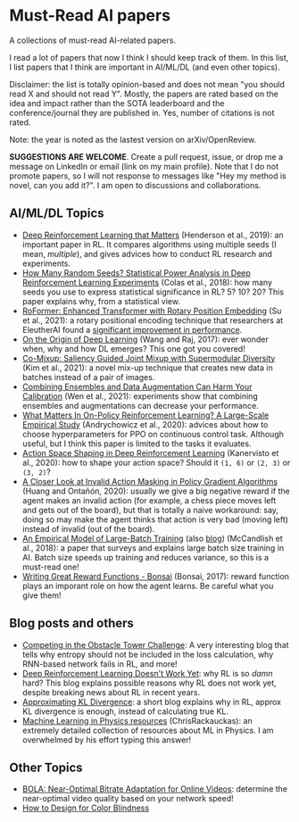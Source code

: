 # Must-Read AI papers
A collections of must-read AI-related papers.

I read a lot of papers that now I think I should keep track of them. In this list, I list papers that I think are important in AI/ML/DL (and even other topics).

Disclaimer: the list is totally opinion-based and does not mean "you should read X and should not read Y". Mostly, the papers are rated based on the idea and impact rather than the SOTA leaderboard and the conference/journal they are published in. Yes, number of citations is not rated.

Note: the year is noted as the lastest version on arXiv/OpenReview.

**SUGGESTIONS ARE WELCOME**. Create a pull request, issue, or drop me a message on LinkedIn or email (link on my main profile). Note that I do not promote papers, so I will not response to messages like "Hey my method is novel, can you add it?". I am open to discussions and collaborations.

## AI/ML/DL Topics
- [Deep Reinforcement Learning that Matters](https://arxiv.org/abs/1709.06560) (Henderson et al., 2019): an important paper in RL. It compares algorithms using multiple seeds (I mean, *multiple*), and gives advices how to conduct RL research and experiments.
- [How Many Random Seeds? Statistical Power Analysis in Deep Reinforcement Learning Experiments](https://arxiv.org/abs/1806.08295) (Colas et al., 2018): how many seeds you use to express statistical significance in RL? 5? 10? 20? This paper explains why, from a statistical view.
- [RoFormer: Enhanced Transformer with Rotary Position Embedding](https://arxiv.org/abs/2104.09864) (Su et al., 2021): a rotary positional encoding technique that researchers at EleutherAI found a [significant improvement in performance](https://blog.eleuther.ai/rotary-embeddings/).
- [On the Origin of Deep Learning](https://arxiv.org/abs/1702.07800) (Wang and Raj, 2017): ever wonder when, why and how DL emerges? This one got you covered!
- [Co-Mixup: Saliency Guided Joint Mixup with Supermodular Diversity](https://openreview.net/forum?id=gvxJzw8kW4b) (Kim et al., 2021): a novel mix-up technique that creates new data in batches instead of a pair of images.
- [Combining Ensembles and Data Augmentation Can Harm Your Calibration](https://openreview.net/forum?id=g11CZSghXyY) (Wen et al., 2021): experiments show that combining ensembles and augmentations can decrease your performance.
- [What Matters In On-Policy Reinforcement Learning? A Large-Scale Empirical Study](https://arxiv.org/abs/2006.05990) (Andrychowicz et al., 2020): advices about how to choose hyperparameters for PPO on continuous control task. Although useful, but I think this paper is limited to the tasks it evaluates.
- [Action Space Shaping in Deep Reinforcement Learning](https://arxiv.org/abs/2004.00980) (Kanervisto et al., 2020): how to shape your action space? Should it `(1, 6)` or `(2, 3)` or `(3, 2)`?
- [A Closer Look at Invalid Action Masking in Policy Gradient Algorithms](https://arxiv.org/abs/2006.14171) (Huang and Ontañón, 2020): usually we give a big negative reward if the agent makes an invalid action (for example, a chess piece moves left and gets out of the board), but that is totally a naive workaround: say, doing so may make the agent thinks that action is very bad (moving left) instead of invalid (out of the board).
- [An Empirical Model of Large-Batch Training](https://arxiv.org/pdf/1812.06162.pdf) (also [blog](https://openai.com/blog/science-of-ai/)) (McCandlish et al., 2018): a paper that surveys and explains large batch size training in AI. Batch size speeds up training and reduces variance, so this is a must-read one!
- [Writing Great Reward Functions - Bonsai](https://www.youtube.com/watch?v=0R3PnJEisqk) (Bonsai, 2017): reward function plays an imporant role on how the agent learns. Be careful what you give them!

## Blog posts and others
- [Competing in the Obstacle Tower Challenge](https://blog.aqnichol.com/2019/07/24/competing-in-the-obstacle-tower-challenge/): A very interesting blog that tells why entropy should not be included in the loss calculation, why RNN-based network fails in RL, and more!
- [Deep Reinforcement Learning Doesn't Work Yet](https://www.alexirpan.com/2018/02/14/rl-hard.html): why RL is so *damn* hard? This blog explains possible reasons why RL does not work yet, despite breaking news about RL in recent years.
- [Approximating KL Divergence](http://joschu.net/blog/kl-approx.html): a short blog explains why in RL, approx KL divergence is enough, instead of calculating true KL.
- [Machine Learning in Physics resources](https://www.reddit.com/r/MachineLearning/comments/nbdoc6/p_machine_learning_in_physics/gxytad4?utm_source=share&utm_medium=web2x&context=3) (ChrisRackauckas): an extremely detailed collection of resources about ML in Physics. I am overwhelmed by his effort typing this answer!

## Other Topics
- [BOLA: Near-Optimal Bitrate Adaptation for Online Videos](https://arxiv.org/pdf/1601.06748.pdf): determine the near-optimal video quality based on your network speed!
- [How to Design for Color Blindness](https://www.getfeedback.com/resources/ux/how-to-design-for-color-blindness/)
